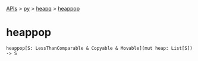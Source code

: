 [APIs](../../index.md) > [py](../index.md) > [heapq](./index.md) > [heappop]()

# heappop

```
heappop[S: LessThanComparable & Copyable & Movable](mut heap: List[S]) -> S
```
